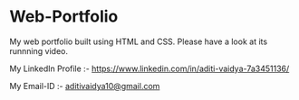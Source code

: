 
# Web-Portfolio
My web portfolio built using HTML and CSS. Please have a look at its runnning video.

My LinkedIn Profile :- https://www.linkedin.com/in/aditi-vaidya-7a3451136/

My Email-ID :- aditivaidya10@gmail.com
